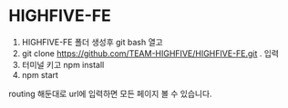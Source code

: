 # HIGHFIVE-FE

1. HIGHFIVE-FE 폴더 생성후 git bash 열고
2. git clone https://github.com/TEAM-HIGHFIVE/HIGHFIVE-FE.git . 입력
3. 터미널 키고 npm install 
4. npm start

routing 해둔대로 url에 입력하면 모든 페이지 볼 수 있습니다.
